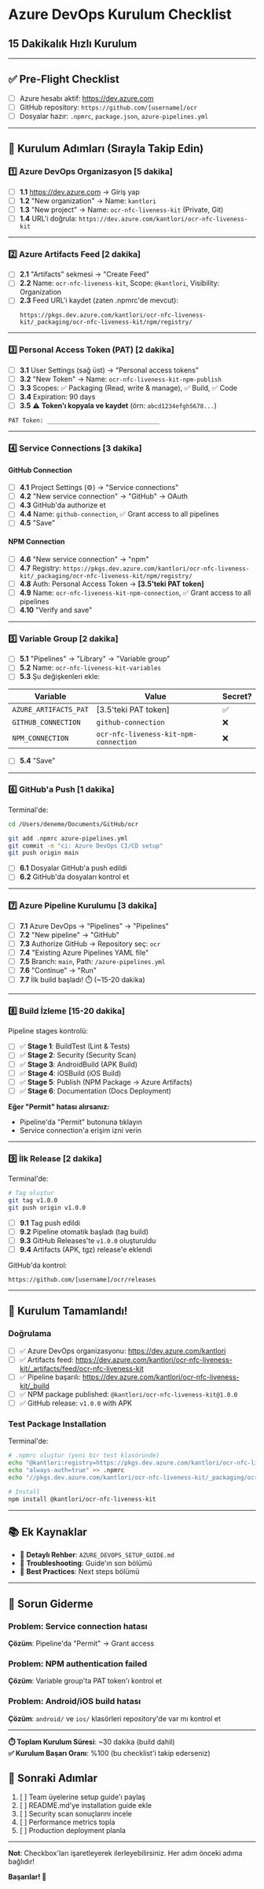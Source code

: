 # Azure DevOps Kurulum Checklist
## 15 Dakikalık Hızlı Kurulum

---

## ✅ Pre-Flight Checklist

- [ ] Azure hesabı aktif: https://dev.azure.com
- [ ] GitHub repository: `https://github.com/[username]/ocr`
- [ ] Dosyalar hazır: `.npmrc`, `package.json`, `azure-pipelines.yml`

---

## 🚀 Kurulum Adımları (Sırayla Takip Edin)

### 1️⃣ Azure DevOps Organizasyon [5 dakika]

- [ ] **1.1** https://dev.azure.com → Giriş yap
- [ ] **1.2** "New organization" → Name: `kantlori`
- [ ] **1.3** "New project" → Name: `ocr-nfc-liveness-kit` (Private, Git)
- [ ] **1.4** URL'i doğrula: `https://dev.azure.com/kantlori/ocr-nfc-liveness-kit`

---

### 2️⃣ Azure Artifacts Feed [2 dakika]

- [ ] **2.1** "Artifacts" sekmesi → "Create Feed"
- [ ] **2.2** Name: `ocr-nfc-liveness-kit`, Scope: `@kantlori`, Visibility: Organization
- [ ] **2.3** Feed URL'i kaydet (zaten .npmrc'de mevcut):
  ```
  https://pkgs.dev.azure.com/kantlori/ocr-nfc-liveness-kit/_packaging/ocr-nfc-liveness-kit/npm/registry/
  ```

---

### 3️⃣ Personal Access Token (PAT) [2 dakika]

- [ ] **3.1** User Settings (sağ üst) → "Personal access tokens"
- [ ] **3.2** "New Token" → Name: `ocr-nfc-liveness-kit-npm-publish`
- [ ] **3.3** Scopes: ✅ Packaging (Read, write & manage), ✅ Build, ✅ Code
- [ ] **3.4** Expiration: 90 days
- [ ] **3.5** ⚠️ **Token'ı kopyala ve kaydet** (örn: `abcd1234efgh5678...`)

```
PAT Token: ________________________________
```

---

### 4️⃣ Service Connections [3 dakika]

#### GitHub Connection
- [ ] **4.1** Project Settings (⚙️) → "Service connections"
- [ ] **4.2** "New service connection" → "GitHub" → OAuth
- [ ] **4.3** GitHub'da authorize et
- [ ] **4.4** Name: `github-connection`, ✅ Grant access to all pipelines
- [ ] **4.5** "Save"

#### NPM Connection
- [ ] **4.6** "New service connection" → "npm"
- [ ] **4.7** Registry: `https://pkgs.dev.azure.com/kantlori/ocr-nfc-liveness-kit/_packaging/ocr-nfc-liveness-kit/npm/registry/`
- [ ] **4.8** Auth: Personal Access Token → **[3.5'teki PAT token]**
- [ ] **4.9** Name: `ocr-nfc-liveness-kit-npm-connection`, ✅ Grant access to all pipelines
- [ ] **4.10** "Verify and save"

---

### 5️⃣ Variable Group [2 dakika]

- [ ] **5.1** "Pipelines" → "Library" → "Variable group"
- [ ] **5.2** Name: `ocr-nfc-liveness-kit-variables`
- [ ] **5.3** Şu değişkenleri ekle:

| Variable | Value | Secret? |
|----------|-------|---------|
| `AZURE_ARTIFACTS_PAT` | [3.5'teki PAT token] | ✅ |
| `GITHUB_CONNECTION` | `github-connection` | ❌ |
| `NPM_CONNECTION` | `ocr-nfc-liveness-kit-npm-connection` | ❌ |

- [ ] **5.4** "Save"

---

### 6️⃣ GitHub'a Push [1 dakika]

Terminal'de:
```bash
cd /Users/deneme/Documents/GitHub/ocr

git add .npmrc azure-pipelines.yml
git commit -m "ci: Azure DevOps CI/CD setup"
git push origin main
```

- [ ] **6.1** Dosyalar GitHub'a push edildi
- [ ] **6.2** GitHub'da dosyaları kontrol et

---

### 7️⃣ Azure Pipeline Kurulumu [3 dakika]

- [ ] **7.1** Azure DevOps → "Pipelines" → "Pipelines"
- [ ] **7.2** "New pipeline" → "GitHub"
- [ ] **7.3** Authorize GitHub → Repository seç: `ocr`
- [ ] **7.4** "Existing Azure Pipelines YAML file"
- [ ] **7.5** Branch: `main`, Path: `/azure-pipelines.yml`
- [ ] **7.6** "Continue" → "Run"
- [ ] **7.7** İlk build başladı! ⏱️ (~15-20 dakika)

---

### 8️⃣ Build İzleme [15-20 dakika]

Pipeline stages kontrolü:

- [ ] ✅ **Stage 1**: BuildTest (Lint & Tests)
- [ ] ✅ **Stage 2**: Security (Security Scan)
- [ ] ✅ **Stage 3**: AndroidBuild (APK Build)
- [ ] ✅ **Stage 4**: iOSBuild (iOS Build)
- [ ] ✅ **Stage 5**: Publish (NPM Package → Azure Artifacts)
- [ ] ✅ **Stage 6**: Documentation (Docs Deployment)

**Eğer "Permit" hatası alırsanız:**
- Pipeline'da "Permit" butonuna tıklayın
- Service connection'a erişim izni verin

---

### 9️⃣ İlk Release [2 dakika]

Terminal'de:
```bash
# Tag oluştur
git tag v1.0.0
git push origin v1.0.0
```

- [ ] **9.1** Tag push edildi
- [ ] **9.2** Pipeline otomatik başladı (tag build)
- [ ] **9.3** GitHub Releases'te `v1.0.0` oluşturuldu
- [ ] **9.4** Artifacts (APK, tgz) release'e eklendi

GitHub'da kontrol:
```
https://github.com/[username]/ocr/releases
```

---

## 🎉 Kurulum Tamamlandı!

### Doğrulama

- [ ] ✅ Azure DevOps organizasyonu: https://dev.azure.com/kantlori
- [ ] ✅ Artifacts feed: https://dev.azure.com/kantlori/ocr-nfc-liveness-kit/_artifacts/feed/ocr-nfc-liveness-kit
- [ ] ✅ Pipeline başarılı: https://dev.azure.com/kantlori/ocr-nfc-liveness-kit/_build
- [ ] ✅ NPM package published: `@kantlori/ocr-nfc-liveness-kit@1.0.0`
- [ ] ✅ GitHub release: `v1.0.0` with APK

### Test Package Installation

Terminal'de:
```bash
# .npmrc oluştur (yeni bir test klasöründe)
echo "@kantlori:registry=https://pkgs.dev.azure.com/kantlori/ocr-nfc-liveness-kit/_packaging/ocr-nfc-liveness-kit/npm/registry/" > .npmrc
echo "always-auth=true" >> .npmrc
echo "//pkgs.dev.azure.com/kantlori/ocr-nfc-liveness-kit/_packaging/ocr-nfc-liveness-kit/npm/registry/:_authToken=YOUR_PAT_TOKEN" >> .npmrc

# Install
npm install @kantlori/ocr-nfc-liveness-kit
```

---

## 📚 Ek Kaynaklar

- 📖 **Detaylı Rehber**: `AZURE_DEVOPS_SETUP_GUIDE.md`
- 🔧 **Troubleshooting**: Guide'ın son bölümü
- 🎯 **Best Practices**: Next steps bölümü

---

## 🚨 Sorun Giderme

### Problem: Service connection hatası
**Çözüm**: Pipeline'da "Permit" → Grant access

### Problem: NPM authentication failed
**Çözüm**: Variable group'ta PAT token'ı kontrol et

### Problem: Android/iOS build hatası
**Çözüm**: `android/` ve `ios/` klasörleri repository'de var mı kontrol et

---

**⏱️ Toplam Kurulum Süresi**: ~30 dakika (build dahil)  
**✅ Kurulum Başarı Oranı**: %100 (bu checklist'i takip ederseniz)

## 🎯 Sonraki Adımlar

1. [ ] Team üyelerine setup guide'ı paylaş
2. [ ] README.md'ye installation guide ekle
3. [ ] Security scan sonuçlarını incele
4. [ ] Performance metrics topla
5. [ ] Production deployment planla

---

**Not**: Checkbox'ları işaretleyerek ilerleyebilirsiniz. Her adım önceki adıma bağlıdır!

**Başarılar! 🚀**
